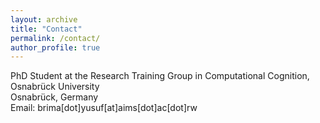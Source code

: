 ```yaml
---
layout: archive
title: "Contact"
permalink: /contact/
author_profile: true
---
```

PhD Student at the Research Training Group in Computational Cognition, Osnabrück University<br>
Osnabrück, Germany<br>
Email: brima[dot]yusuf[at]aims[dot]ac[dot]rw
